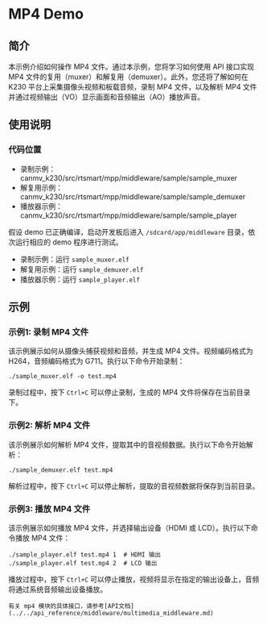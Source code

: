 # MP4 Demo

## 简介

本示例介绍如何操作 MP4 文件。通过本示例，您将学习如何使用 API 接口实现 MP4 文件的复用（muxer）和解复用（demuxer）。此外，您还将了解如何在 K230 平台上采集摄像头视频和板载音频，录制 MP4 文件，以及解析 MP4 文件并通过视频输出（VO）显示画面和音频输出（AO）播放声音。

## 使用说明

### 代码位置

- 录制示例：canmv_k230/src/rtsmart/mpp/middleware/sample/sample_muxer
- 解复用示例：canmv_k230/src/rtsmart/mpp/middleware/sample/sample_demuxer
- 播放器示例：canmv_k230/src/rtsmart/mpp/middleware/sample/sample_player

假设 demo 已正确编译，启动开发板后进入 `/sdcard/app/middleware` 目录，依次运行相应的 demo 程序进行测试。

- 录制示例：运行 `sample_muxer.elf`
- 解复用示例：运行 `sample_demuxer.elf`
- 播放器示例：运行 `sample_player.elf`

## 示例

### 示例1: 录制 MP4 文件

该示例展示如何从摄像头捕获视频和音频，并生成 MP4 文件。视频编码格式为 H264，音频编码格式为 G711。执行以下命令开始录制：

```shell
./sample_muxer.elf -o test.mp4
```

录制过程中，按下 `Ctrl+C` 可以停止录制，生成的 MP4 文件将保存在当前目录下。

### 示例2: 解析 MP4 文件

该示例展示如何解析 MP4 文件，提取其中的音视频数据。执行以下命令开始解析：

```shell
./sample_demuxer.elf test.mp4
```

解析过程中，按下 `Ctrl+C` 可以停止解析，提取的音视频数据将保存到当前目录。

### 示例3: 播放 MP4 文件

该示例展示如何播放 MP4 文件，并选择输出设备（HDMI 或 LCD）。执行以下命令播放 MP4 文件：

```shell
./sample_player.elf test.mp4 1  # HDMI 输出
./sample_player.elf test.mp4 2  # LCD 输出
```

播放过程中，按下 `Ctrl+C` 可以停止播放，视频将显示在指定的输出设备上，音频将通过系统音频输出设备播放。

```{admonition} 提示
有关 mp4 模块的具体接口，请参考[API文档](../../api_reference/middleware/multimedia_middleware.md)
```
